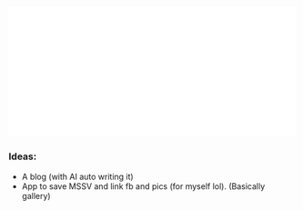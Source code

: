 <div align="center">
	<img src="large.svg" alt="Large banner">
</div>

### Ideas:
- A blog (with AI auto writing it)
- App to save MSSV and link fb and pics (for myself lol). (Basically gallery)

